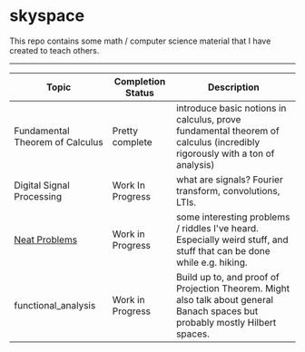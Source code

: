 # skyspace

This repo contains some math / computer science material that I have created to teach others.

---

|Topic | Completion Status | Description|
|---|---|---|
| Fundamental Theorem of Calculus  | Pretty complete | introduce basic notions in calculus, prove fundamental theorem of calculus (incredibly rigorously with a ton of analysis)|
| Digital Signal Processing | Work In Progress | what are signals? Fourier transform, convolutions, LTIs.|
| [Neat Problems](neatProblems/neatProblems.pdf) | Work in Progress | some interesting problems / riddles I've heard. Especially weird stuff, and stuff that can be done while e.g. hiking.|
functional_analysis | Work in Progress | Build up to, and proof of Projection Theorem. Might also talk about general Banach spaces but probably mostly Hilbert spaces. |
